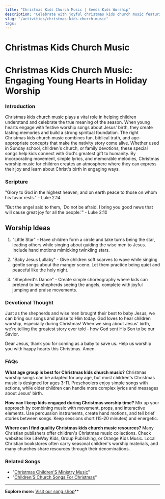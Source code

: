 ```yaml
---
title: "Christmas Kids Church Music | Seeds Kids Worship"
description: "Celebrate with joyful christmas kids church music featuring biblical Christmas themes. Holiday worship music for children and families."
slug: "/activities/christmas-kids-church-music"
tags:
---
```


# Christmas Kids Church Music

# Christmas Kids Church Music: Engaging Young Hearts in Holiday Worship

### Introduction
Christmas kids church music plays a vital role in helping children understand and celebrate the true meaning of the season. When young hearts engage with festive worship songs about Jesus' birth, they create lasting memories and build a strong spiritual foundation. The right Christmas kids church music combines fun, biblical truth, and age-appropriate concepts that make the nativity story come alive. Whether used in Sunday school, children's church, or family devotions, these special songs help kids connect with God's greatest gift to humanity. By incorporating movement, simple lyrics, and memorable melodies, Christmas worship music for children creates an atmosphere where they can express their joy and learn about Christ's birth in engaging ways.

### Scripture
"Glory to God in the highest heaven, and on earth peace to those on whom his favor rests." - Luke 2:14

"But the angel said to them, 'Do not be afraid. I bring you good news that will cause great joy for all the people.'" - Luke 2:10

## Worship Ideas
1. "Little Star" - Have children form a circle and take turns being the star, leading others while singing about guiding the wise men to Jesus. Include hand motions mimicking twinkling stars.

2. "Baby Jesus Lullaby" - Give children soft scarves to wave while singing gentle songs about the manger scene. Let them practice being quiet and peaceful like the holy night.

3. "Shepherd's Dance" - Create simple choreography where kids can pretend to be shepherds seeing the angels, complete with joyful jumping and praise movements.

### Devotional Thought
Just as the shepherds and wise men brought their best to baby Jesus, we can bring our songs and praise to Him today. God loves to hear children worship, especially during Christmas! When we sing about Jesus' birth, we're telling the greatest story ever told - how God sent His Son to be our Savior.

Dear Jesus, thank you for coming as a baby to save us. Help us worship you with happy hearts this Christmas. Amen.

### FAQs

**What age group is best for Christmas kids church music?**
Christmas worship songs can be adapted for any age, but most children's Christmas music is designed for ages 3-11. Preschoolers enjoy simple songs with actions, while older children can handle more complex lyrics and messages about Jesus' birth.

**How can I keep kids engaged during Christmas worship time?**
Mix up your approach by combining music with movement, props, and interactive elements. Use percussion instruments, create hand motions, and tell brief stories between songs. Keep sessions short (15-20 minutes) and energetic.

**Where can I find quality Christmas kids church music resources?**
Many Christian publishers offer children's Christmas music collections. Check websites like LifeWay Kids, Group Publishing, or Orange Kids Music. Local Christian bookstores often carry seasonal children's worship materials, and many churches share resources through their denominations.

### Related Songs

- "[Christmas Children'S Ministry Music](/activities/christmas-children-s-ministry-music/)"
- "[Children'S Church Songs For Christmas](/activities/children-s-church-songs-for-christmas/)"

---

**Explore more:** [Visit our song shop](https://seedskidsworship.com/shop)**

<!-- Schema Markup -->
<script type="application/ld+json">
{
  "@context": "https://schema.org",
  "@type": "MusicRecording",
  "name": "Christmas Kids Church Music",
  "byArtist": {
    "@type": "MusicGroup",
    "name": "Seeds Kids Worship"
  },
  "isFamilyFriendly": true,
  "url": "https://seedskidsworship.com/activities/christmas-kids-church-music/"
}
</script>